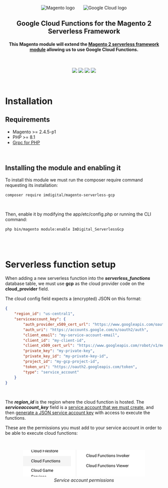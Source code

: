 <p align="center">
<img alt="Magento logo" src="https://upload.wikimedia.org/wikipedia/en/thumb/5/53/Magento.svg/1280px-Magento.svg.png" width="224px"/>&nbsp;&nbsp;&nbsp;&nbsp;&nbsp;&nbsp;
<img alt="Google Cloud logo" src="https://camo.githubusercontent.com/2495e33867d65b0d555c281f82285ec1e13c538363a3fb75621e017e4467a20a/68747470733a2f2f636c6f75642e676f6f676c652e636f6d2f5f7374617469632f636c6f75642f696d616765732f736f6369616c2d69636f6e2d676f6f676c652d636c6f75642d313230302d3633302e706e67" width="124px"/>
</p>
<h2 align="center">
  Google Cloud Functions for the Magento 2 Serverless Framework
</h2>

<h4 align="center"><b>This Magento module will extend the <a href="https://github.com/Imagination-Media/magento-serverless">Magento 2 serverless framework module</a> allowing us to use Google Cloud Functions.</b></h4>

<br/>

<p align="center"><img src="https://img.shields.io/badge/Language-PHP-blue" />&nbsp;<img src="https://img.shields.io/badge/Ecommerce-Magento-orange"/>&nbsp;<img src="https://img.shields.io/badge/Hosting%20Provider-Google%20Cloud-blue" />&nbsp;<img src="https://img.shields.io/badge/Created%20By-IMDigital-orange" /></p>

<br/>

# Installation
## Requirements
- Magento >= 2.4.5-p1
- PHP >= 8.1
- [Grpc for PHP](https://cloud.google.com/php/grpc)

<br/>

## Installing the module and enabling it

To install this module we must run the composer require command requesting its installation:

```ssh
composer require imdigital/magento-serverless-gcp
```

<br/>

Then, enable it by modifying the app/etc/config.php or running the CLI command:

```ssh
php bin/magento module:enable ImDigital_ServerlessGcp
```

<br/>
<br/>

# Serverless function setup
When adding a new serverless function into the ***serverless_functions*** database table, we must use **gcp** as the cloud provider code on the **cloud_provider** field.

The cloud config field expects a (encrypted) JSON on this format:

```json
{
    "region_id": "us-central1",
    "serviceaccount_key": {
        "auth_provider_x509_cert_url": "https://www.googleapis.com/oauth2/v1/certs",
        "auth_uri": "https://accounts.google.com/o/oauth2/auth",
        "client_email": "my-service-account-email",
        "client_id": "my-client-id",
        "client_x509_cert_url": "https://www.googleapis.com/robot/v1/metadata/x509/magento-demo-serverless%40magento-2-demo-366018.iam.gserviceaccount.com",
        "private_key": "my-private-key",
        "private_key_id": "my-private-key-id",
        "project_id": "my-gcp-project-id",
        "token_uri": "https://oauth2.googleapis.com/token",
        "type": "service_account"
    }
}
```

<br/>

The ***region_id*** is the region where the cloud function is hosted. The ***serviceaccount_key*** field is a [service account that we must create](https://cloud.google.com/iam/docs/service-account-overview), and then [generate a JSON service account key](https://cloud.google.com/iam/docs/keys-create-delete) with access to execute the functions.

These are the permissions you must add to your service account in order to be able to execute cloud functions:

<br/>

<p align="center">
<img src="https://github.com/Imagination-Media/magento-serverless-gcp/blob/master/screenshots/iam-permissions.png" alt="Service Account permissions" />
<br/>
<i>Service account permissions</i>
</p>
